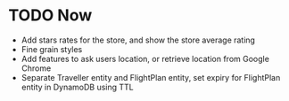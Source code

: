 # TODO Now

* Add stars rates for the store, and show the store average rating
* Fine grain styles
* Add features to ask users location, or retrieve location from Google Chrome
* Separate Traveller entity and FlightPlan entity, set expiry for FlightPlan entity in DynamoDB using TTL
